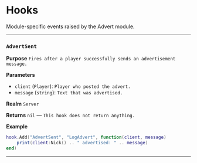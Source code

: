 # Hooks
Module-specific events raised by the Advert module.

---
### `AdvertSent`

**Purpose**
`Fires after a player successfully sends an advertisement message.`

**Parameters**

* `client` (`Player`): `Player who posted the advert.`
* `message` (`string`): `Text that was advertised.`

**Realm**
`Server`

**Returns**
`nil` — `This hook does not return anything.`

**Example**

```lua
hook.Add("AdvertSent", "LogAdvert", function(client, message)
    print(client:Nick() .. " advertised: " .. message)
end)
```

---
